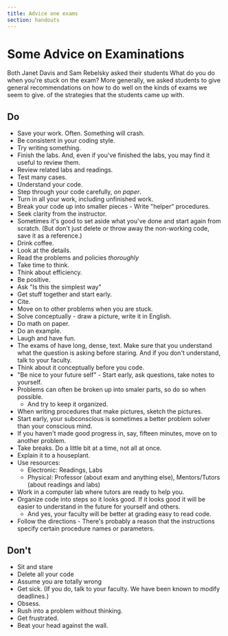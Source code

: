 ```yaml
---
title: Advice one exams
section: handouts
---
```

Some Advice on Examinations
===========================

Both Janet Davis and Sam Rebelsky asked their students <quote>What do
you do when you're stuck on the exam?</quote>  More generally, we asked
students to give general recommendations on how to do well on the kinds of
exams we seem to give.  of the strategies that the students came up with.

Do
--

* Save your work.  Often.  Something will crash.
* Be consistent in your coding style.
* Try writing something.
* Finish the labs.  And, even if you've finished the labs, you may find
  it useful to review them.
* Review related labs and readings.
* Test many cases.
* Understand your code.
* Step through your code carefully, _on paper_.
* Turn in all your work, including unfinished work.
* Break your code up into smaller pieces - Write "helper" procedures.
* Seek clarity from the instructor.
* Sometimes it's good to set aside what you've done and start again from
  scratch.  (But don't just delete or throw away the non-working code, save
  it as a reference.)
* Drink coffee.
* Look at the details.
* Read the problems and policies *thoroughly*
* Take time to think.
* Think about efficiency.
* Be positive.
* Ask "Is this the simplest way"
* Get stuff together and start early.
* Cite.
* Move on to other problems when you are stuck.
* Solve conceptually - draw a picture, write it in English.
* Do math on paper.
* Do an example.
* Laugh and have fun.
* The exams of have long, dense, text.  Make sure that you understand what 
  the question is asking before staring.  And if you don't understand, talk
  to your faculty.
* Think about it conceptually before you code.
* "Be nice to your future self" - Start early, ask questions, take notes 
  to yourself.
* Problems can often be broken up into smaler parts, so do so when possible.
    * And try to keep it organized.
* When writing procedures that make pictures, sketch the pictures.
* Start early, your subconscious is sometimes a better problem solver than
  your conscious mind.
* If you haven't made good progress in, say, fifteen minutes, move on 
  to another problem.
* Take breaks.  Do a little bit at a time, not all at once.
* Explain it to a houseplant.
* Use resources:
    * Electronic: Readings, Labs
    * Physical: Professor (about exam and anything else), Mentors/Tutors 
      (about readings and labs)
* Work in a computer lab where tutors are ready to help you.   
* Organize code into steps so it looks good. If it looks good it will 
  be easier to understand in the future for yourself and others. 
    * And yes, your faculty will be better at grading easy to read code.
* Follow the directions - There's probably a reason that the instructions
  specify certain procedure names or parameters.

Don't
-----

* Sit and stare
* Delete all your code
* Assume you are totally wrong
* Get sick.  (If you do, talk to your faculty.  We have been known to
  modify deadlines.)
* Obsess.
* Rush into a problem without thinking.
* Get frustrated.
* Beat your head against the wall.

